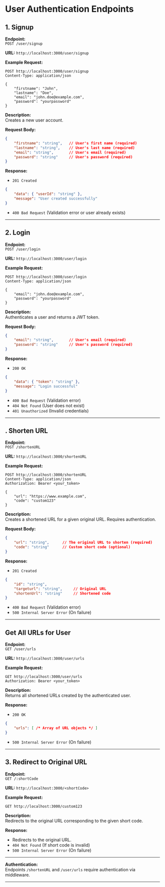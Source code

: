 # User Authentication Endpoints

## 1. Signup

**Endpoint:**  
`POST /user/signup`

**URL:**
`http://localhost:3000/user/signup`

**Example Request:**
```http
POST http://localhost:3000/user/signup
Content-Type: application/json

{
	"firstname": "John",
	"lastname": "Doe",
	"email": "john.doe@example.com",
	"password": "yourpassword"
}
```

**Description:**  
Creates a new user account.

**Request Body:**
```json
{
	"firstname": "string",   // User's first name (required)
	"lastname": "string",    // User's last name (required)
	"email": "string",       // User's email (required)
	"password": "string"     // User's password (required)
}
```

**Response:**
- `201 Created`
```json
{
	"data": { "userId": "string" },
	"message": "User created successfully"
}
```
- `400 Bad Request` (Validation error or user already exists)

---

## 2. Login

**Endpoint:**  
`POST /user/login`

**URL:**
`http://localhost:3000/user/login`

**Example Request:**
```http
POST http://localhost:3000/user/login
Content-Type: application/json

{
	"email": "john.doe@example.com",
	"password": "yourpassword"
}
```

**Description:**  
Authenticates a user and returns a JWT token.

**Request Body:**
```json
{
	"email": "string",       // User's email (required)
	"password": "string"     // User's password (required)
}
```

**Response:**
- `200 OK`
```json
{
	"data": { "token": "string" },
	"message": "Login successful"
}
```
- `400 Bad Request` (Validation error)
- `404 Not Found` (User does not exist)
- `401 Unauthorized` (Invalid credentials)

---




## . Shorten URL

**Endpoint:**  
`POST /shortenURL`

**URL:**
`http://localhost:3000/shortenURL`

**Example Request:**
```http
POST http://localhost:3000/shortenURL
Content-Type: application/json
Authorization: Bearer <your_token>

{
	"url": "https://www.example.com",
	"code": "custom123"
}
```

**Description:**  
Creates a shortened URL for a given original URL. Requires authentication.

**Request Body:**
```json
{
	"url": "string",      // The original URL to shorten (required)
	"code": "string"      // Custom short code (optional)
}
```

**Response:**
- `201 Created`
```json
{
	"id": "string",
	"targeturl": "string",     // Original URL
	"shortenUrl": "string"     // Shortened code
}
```
- `400 Bad Request` (Validation error)
- `500 Internal Server Error` (On failure)

---

##  Get All URLs for User

**Endpoint:**  
`GET /user/urls`

**URL:**
`http://localhost:3000/user/urls`

**Example Request:**
```http
GET http://localhost:3000/user/urls
Authorization: Bearer <your_token>
```

**Description:**  
Returns all shortened URLs created by the authenticated user.

**Response:**
- `200 OK`
```json
{
	"urls": [ /* Array of URL objects */ ]
}
```
- `500 Internal Server Error` (On failure)

---

## 3. Redirect to Original URL

**Endpoint:**  
`GET /:shortCode`

**URL:**
`http://localhost:3000/<shortCode>`

**Example Request:**
```http
GET http://localhost:3000/custom123
```

**Description:**  
Redirects to the original URL corresponding to the given short code.

**Response:**
- Redirects to the original URL.
- `404 Not Found` (If short code is invalid)
- `500 Internal Server Error` (On failure)

---

**Authentication:**  
Endpoints `/shortenURL` and `/user/urls` require authentication via middleware.

---
